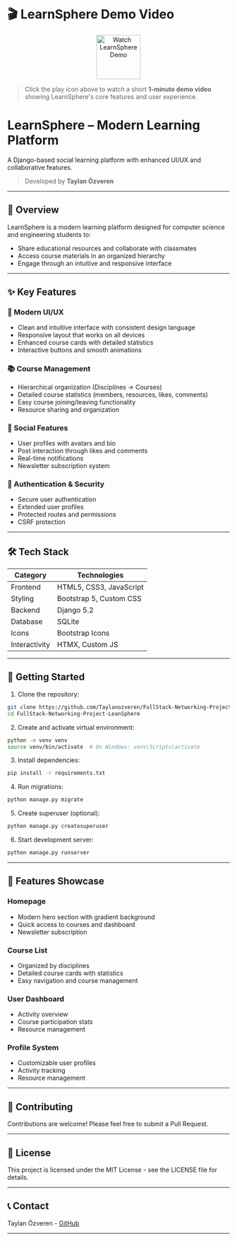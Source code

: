 # 🎬 LearnSphere Demo Video

<p align="center">
  <a href="https://github.com/Taylanozveren/FullStack-Networking-Project-LeanSphere/raw/main/assets/learnspheredemo.mp4">
    <img src="https://img.icons8.com/ios-filled/100/000000/play-button-circled--v1.png" alt="Watch LearnSphere Demo" width="100"/>
  </a>
</p>

> Click the play icon above to watch a short **1-minute demo video** showing LearnSphere's core features and user experience.

# LearnSphere – Modern Learning Platform

A Django-based social learning platform with enhanced UI/UX and collaborative features.

> Developed by **Taylan Özveren**

---

## 🎯 Overview

LearnSphere is a modern learning platform designed for computer science and engineering students to:
- Share educational resources and collaborate with classmates
- Access course materials in an organized hierarchy
- Engage through an intuitive and responsive interface

---

## ✨ Key Features

### 🎨 Modern UI/UX
- Clean and intuitive interface with consistent design language
- Responsive layout that works on all devices
- Enhanced course cards with detailed statistics
- Interactive buttons and smooth animations

### 📚 Course Management
- Hierarchical organization (Disciplines → Courses)
- Detailed course statistics (members, resources, likes, comments)
- Easy course joining/leaving functionality
- Resource sharing and organization

### 👥 Social Features
- User profiles with avatars and bio
- Post interaction through likes and comments
- Real-time notifications
- Newsletter subscription system

### 🔐 Authentication & Security
- Secure user authentication
- Extended user profiles
- Protected routes and permissions
- CSRF protection

---

## 🛠️ Tech Stack

| Category     | Technologies                    |
|-------------|--------------------------------|
| Frontend    | HTML5, CSS3, JavaScript        |
| Styling     | Bootstrap 5, Custom CSS        |
| Backend     | Django 5.2                     |
| Database    | SQLite                         |
| Icons       | Bootstrap Icons                |
| Interactivity| HTMX, Custom JS               |

---

## 🚀 Getting Started

1. Clone the repository:
```bash
git clone https://github.com/Taylanozveren/FullStack-Networking-Project-LeanSphere.git
cd FullStack-Networking-Project-LeanSphere
```

2. Create and activate virtual environment:
```bash
python -m venv venv
source venv/bin/activate  # On Windows: venv\Scripts\activate
```

3. Install dependencies:
```bash
pip install -r requirements.txt
```

4. Run migrations:
```bash
python manage.py migrate
```

5. Create superuser (optional):
```bash
python manage.py createsuperuser
```

6. Start development server:
```bash
python manage.py runserver
```

---

## 📱 Features Showcase

### Homepage
- Modern hero section with gradient background
- Quick access to courses and dashboard
- Newsletter subscription

### Course List
- Organized by disciplines
- Detailed course cards with statistics
- Easy navigation and course management

### User Dashboard
- Activity overview
- Course participation stats
- Resource management

### Profile System
- Customizable user profiles
- Activity tracking
- Resource management

---

## 🤝 Contributing

Contributions are welcome! Please feel free to submit a Pull Request.

---

## 📝 License

This project is licensed under the MIT License - see the LICENSE file for details.

---

## 📞 Contact

Taylan Özveren - [GitHub](https://github.com/Taylanozveren)

---
